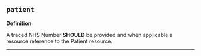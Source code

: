 ## `patient`

<b>Definition</b><br>

A traced NHS Number **SHOULD** be provided and when applicable a resource reference to the Patient resource.

---